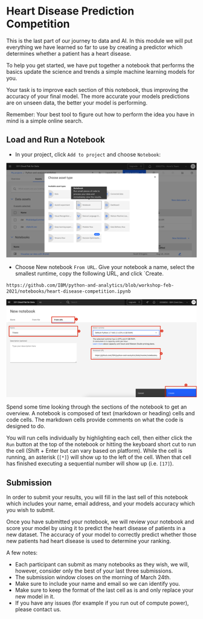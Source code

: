 # Heart Disease Prediction Competition

This is the last part of our journey to data and AI. In this module we will put everything we have learned so far to use by creating a predictor which determines whether a patient has a heart disease.

To help you get started, we have put together a notebook that performs the basics update the science and trends a simple machine learning models for you.

Your task is to improve each section of this notebook, thus improving the accuracy of your final model. The more accurate your models predictions are on unseen data, the better your model is performing.

Remember: Your best tool to figure out how to perform the idea you have in mind is a simple online search.

## Load and Run a Notebook

* In your project, click `Add to project` and choose `Notebook`:

![Add notebook](../assets/images/setup/cpd-add-notebook.png)

* Choose New notebook `From URL`. Give your notebook a name, select the smallest runtime, copy the following URL, and click `Create. 
```
https://github.com/IBM/python-and-analytics/blob/workshop-feb-2021/notebooks/heart-disease-competition.ipynb
```

![Notebook from URL](../assets/images/titanic/notebook-from-url.jpg)

Spend some time looking through the sections of the notebook to get an overview. A notebook is composed of text (markdown or heading) cells and code cells. The markdown cells provide comments on what the code is designed to do.

You will run cells individually by highlighting each cell, then either click the `Run` button at the top of the notebook or hitting the keyboard short cut to run the cell (Shift + Enter but can vary based on platform). While the cell is running, an asterisk (`[*]`) will show up to the left of the cell. When that cell has finished executing a sequential number will show up (i.e. `[17]`).

## Submission

In order to submit your results, you will fill in the last sell of this notebook which includes your name, email address, and your models accuracy which you wish to submit. 

Once you have submitted your notebook, we will review your notebook and score your model by using it to predict the heart disease of patients in a new dataset. The accuracy of your model to correctly predict whether those new patients had heart disease is used to determine your ranking.

A few notes:
- Each participant can submit as many notebooks as they wish, we will, however, consider only the best of your last three submissions.
- The submission window closes on the morning of March 24th.
- Make sure to include your name and email so we can identify you.
- Make sure to keep the format of the last cell as is and only replace your new model in it.
- If you have any issues (for example if you run out of compute power), please contact us. 